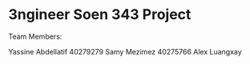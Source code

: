 # 3ngineer Soen 343 Project
Team Members: 

Yassine Abdellatif 40279279
Samy Mezimez 40275766
Alex Luangxay 

